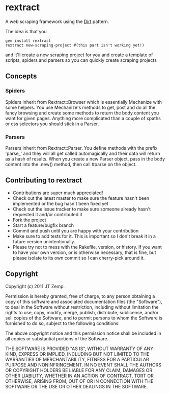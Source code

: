 # rextract

A web scraping framework using the [Dirt](https://github.com/mthorley/dirt) pattern.

The idea is that you

    gem install rextract
    rextract new-scraping-project #(this part isn't working yet!)

and it'll create a new scraping project for you and create a template of scripts, spiders and parsers so you can quickly create scraping projects

## Concepts

### Spiders

Spiders inherit from Rextract::Browser which is essentially Mechanize with some helpers. You use Mechanize's methods to get, post and do all the fancy browsing and create some methods to return the body content you want for given pages. Anything more complicated than a couple of xpaths or css selectors you should stick in a Parser.

### Parsers

Parsers inherit from Rextract::Parser. You define methods with the prefix 'parse_' and they will all get called automagically and their data will return as a hash of results. When you create a new Parser object, pass in the body content into the .new() method, then call #parse on the object.

## Contributing to rextract
 
* Contributions are super much appreciated!
* Check out the latest master to make sure the feature hasn't been implemented or the bug hasn't been fixed yet
* Check out the issue tracker to make sure someone already hasn't requested it and/or contributed it
* Fork the project
* Start a feature/bugfix branch
* Commit and push until you are happy with your contribution
* Make sure to add tests for it. This is important so I don't break it in a future version unintentionally.
* Please try not to mess with the Rakefile, version, or history. If you want to have your own version, or is otherwise necessary, that is fine, but please isolate to its own commit so I can cherry-pick around it.

## Copyright

Copyright (c) 2011 JT Zemp.

Permission is hereby granted, free of charge, to any person obtaining
a copy of this software and associated documentation files (the
"Software"), to deal in the Software without restriction, including
without limitation the rights to use, copy, modify, merge, publish,
distribute, sublicense, and/or sell copies of the Software, and to
permit persons to whom the Software is furnished to do so, subject to
the following conditions:

The above copyright notice and this permission notice shall be
included in all copies or substantial portions of the Software.

THE SOFTWARE IS PROVIDED "AS IS", WITHOUT WARRANTY OF ANY KIND,
EXPRESS OR IMPLIED, INCLUDING BUT NOT LIMITED TO THE WARRANTIES OF
MERCHANTABILITY, FITNESS FOR A PARTICULAR PURPOSE AND
NONINFRINGEMENT. IN NO EVENT SHALL THE AUTHORS OR COPYRIGHT HOLDERS BE
LIABLE FOR ANY CLAIM, DAMAGES OR OTHER LIABILITY, WHETHER IN AN ACTION
OF CONTRACT, TORT OR OTHERWISE, ARISING FROM, OUT OF OR IN CONNECTION
WITH THE SOFTWARE OR THE USE OR OTHER DEALINGS IN THE SOFTWARE.
